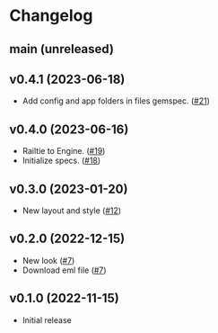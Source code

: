 # Changelog

## main (unreleased)

## v0.4.1 (2023-06-18)

* Add config and app folders in files gemspec. ([#21](https://github.com/petalmd/gravity_mailbox/pull/21))

## v0.4.0 (2023-06-16)

* Railtie to Engine. ([#19](https://github.com/petalmd/gravity_mailbox/pull/19))
* Initialize specs. ([#18](https://github.com/petalmd/gravity_mailbox/pull/18))

## v0.3.0 (2023-01-20)

* New layout and style ([#12](https://github.com/petalmd/gravity_mailbox/pull/12))

## v0.2.0 (2022-12-15)

* New look ([#7](https://github.com/petalmd/gravity_mailbox/pull/7))
* Download eml file ([#7](https://github.com/petalmd/gravity_mailbox/pull/7))

## v0.1.0 (2022-11-15)

* Initial release
